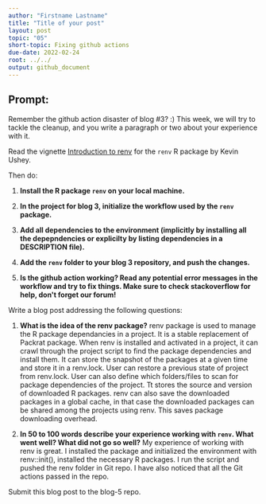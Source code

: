 ```yaml
---
author: "Firstname Lastname"
title: "Title of your post"
layout: post
topic: "05"
short-topic: Fixing github actions
due-date: 2022-02-24
root: ../../
output: github_document
---
```


## Prompt:

Remember the github action disaster of blog #3? :)
This week, we will try to tackle the cleanup, and you write a paragraph or two about your experience with it. 

Read the vignette [Introduction to renv](https://rstudio.github.io/renv/articles/renv.html) for the `renv` R package by Kevin Ushey.

Then do:

1. **Install the R package `renv` on your local machine.**

2. **In the project for blog 3, initialize the workflow used by the `renv` package.**

3. **Add all dependencies to the environment (implicitly by installing all the depepndencies or explicilty by listing dependencies in a DESCRIPTION file).**

4. **Add the `renv` folder to your blog 3 repository, and push the changes.**

5. **Is the github action working? Read any potential error messages in the workflow and try to fix things. Make sure to check stackoverflow for help, don't forget our forum!**


Write a blog post addressing the following questions: 

1. **What is the idea of the renv package?**
 renv package is used to manage the R package dependancies in a project. It is a stable replacement of Packrat package. When renv is installed and activated in a project, it can crawl through the project script to find the package dependencies and install them. It can store the snapshot of the packages at a given time and store it in a renv.lock. User can restore a previous state of project from renv.lock. User can also define which folders/files to scan for package dependencies of the project. Tt stores the source and version of downloaded R packages. renv can also save the downloaded packages in a global cache, in that case the downloaded packages can be shared among the projects using renv. This saves package downloading overhead. 

2. **In 50 to 100 words describe your experience working with `renv`. What went well? What did not go so well?**
My experience of working with renv is great. I installed the package and initialized the environment with renv::init(), installed the necessary R packages. I run the script and pushed the renv folder in Git repo. I have also noticed that all the Git actions passed in the repo.

Submit this blog post to the blog-5 repo. 

